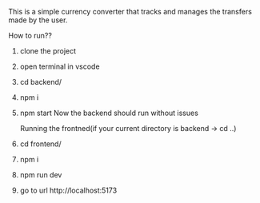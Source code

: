 This is a simple currency converter that tracks and manages the transfers made by the user.

How to run??
1. clone the project
2. open terminal in vscode
3. cd backend/
4. npm i
5. npm start
    Now the backend should run without issues

     Running the frontned(if your current directory is backend -> cd ..)
6. cd frontend/
7. npm i
8. npm run dev
9. go to url http://localhost:5173
